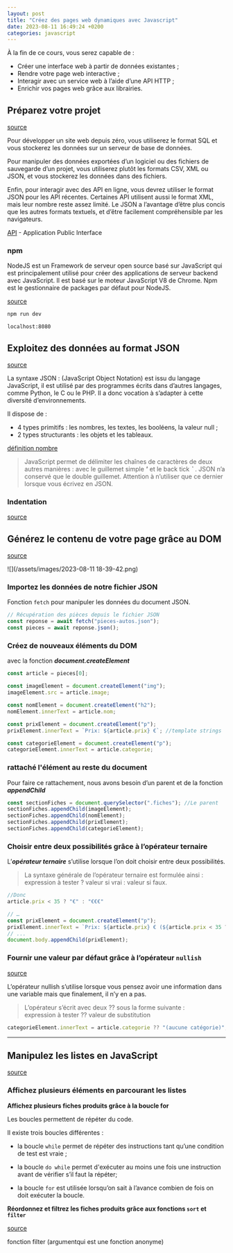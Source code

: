 ```yaml
---
layout: post
title: "Créez des pages web dynamiques avec Javascript"
date: 2023-08-11 16:49:24 +0200
categories: javascript
---
```


À la fin de ce cours, vous serez capable de :

- Créer une interface web à partir de données existantes ;
- Rendre votre page web interactive ;
- Interagir avec un service web à l’aide d’une API HTTP ;
- Enrichir vos pages web grâce aux librairies.

## Préparez votre projet

[source](https://openclassrooms.com/fr/courses/7697016-creez-des-pages-web-dynamiques-avec-javascript/7910981-preparez-votre-projet)

Pour développer un site web depuis zéro, vous utiliserez le format SQL et vous stockerez les données sur un serveur de base de données.

Pour manipuler des données exportées d’un logiciel ou des fichiers de sauvegarde d’un projet, vous utiliserez plutôt les formats CSV, XML ou JSON, et vous stockerez les données dans des fichiers.

Enfin, pour interagir avec des API en ligne, vous devrez utiliser le format JSON pour les API récentes. Certaines API utilisent aussi le format XML, mais leur nombre reste assez limité. Le JSON a l’avantage d’être plus concis que les autres formats textuels, et d’être facilement compréhensible par les navigateurs.

[API](https://openclassrooms.com/fr/courses/7697016-creez-des-pages-web-dynamiques-avec-javascript/7910981-preparez-votre-projet#/id/r-7908437) - Application Public Interface

### npm

NodeJS est un Framework de serveur open source basé sur JavaScript qui est principalement utilisé pour créer des applications de serveur backend avec JavaScript. Il est basé sur le moteur JavaScript V8 de Chrome. Npm est le gestionnaire de packages par défaut pour NodeJS.

[source](https://ubunlog.com/fr/nodejs-npm-instalacion-ubuntu-20-04-18-04/)

```bash
npm run dev
```

`localhost:8080`

## Exploitez des données au format JSON

[source](https://openclassrooms.com/fr/courses/7697016-creez-des-pages-web-dynamiques-avec-javascript/7911021-exploitez-des-donnees-au-format-json)

La syntaxe JSON : (JavaScript Object Notation) est issu du langage JavaScript, il est utilisé par des programmes écrits dans d’autres langages, comme Python, le C ou le PHP. Il a donc vocation à s’adapter à cette diversité d’environnements.

Il dispose de :

- 4 types primitifs : les nombres, les textes, les booléens, la valeur null ;
- 2 types structurants : les objets et les tableaux.

[définition nombre](https://openclassrooms.com/fr/courses/7697016-creez-des-pages-web-dynamiques-avec-javascript/7911021-exploitez-des-donnees-au-format-json#/id/r-7908524)

> JavaScript permet de délimiter les chaînes de caractères de deux autres manières : avec le guillemet simple ***'*** et le back tick ***`*** . JSON n’a conservé que le double guillemet. Attention à n’utiliser que ce dernier lorsque vous écrivez en JSON.

### Indentation

[source](https://openclassrooms.com/fr/courses/7697016-creez-des-pages-web-dynamiques-avec-javascript/7911021-exploitez-des-donnees-au-format-json#/id/r-7911537)

## Générez le contenu de votre page grâce au DOM

[source](https://openclassrooms.com/fr/courses/7697016-creez-des-pages-web-dynamiques-avec-javascript/7911057-generez-le-contenu-de-votre-page-grace-au-dom)

![](/assets/images/2023-08-11 18-39-42.png)

### Importez les données de notre fichier JSON

Fonction `fetch` pour manipuler les données du document JSON.

```js
// Récupération des pièces depuis le fichier JSON
const reponse = await fetch("pieces-autos.json");
const pieces = await reponse.json();
```

### Créez de nouveaux éléments du DOM

avec la fonction ***document.createElement***

```js
const article = pieces[0];

const imageElement = document.createElement("img");
imageElement.src = article.image;

const nomElement = document.createElement("h2");
nomElement.innerText = article.nom;

const prixElement = document.createElement("p");
prixElement.innerText = `Prix: ${article.prix} €`; //template strings

const categorieElement = document.createElement("p");
categorieElement.innerText = article.categorie;
```

### rattaché l'élément au reste du document

Pour faire ce rattachement, nous avons besoin d’un parent et de la fonction ***appendChild***

```js
const sectionFiches = document.querySelector(".fiches"); //Le parent
sectionFiches.appendChild(imageElement);
sectionFiches.appendChild(nomElement);
sectionFiches.appendChild(prixElement);
sectionFiches.appendChild(categorieElement);
```

### Choisir entre deux possibilités grâce à l’opérateur ternaire

L’***opérateur ternaire*** s’utilise lorsque l’on doit choisir entre deux possibilités.

> La syntaxe générale de l’opérateur ternaire est formulée ainsi :  
expression à tester ? valeur si vrai : valeur si faux.

```js
//Donc
article.prix < 35 ? "€" : "€€€"
```

```js
// …
const prixElement = document.createElement("p");
prixElement.innerText = `Prix: ${article.prix} € (${article.prix < 35 ? "€" : "€€€"})`;
// ...
document.body.appendChild(prixElement);
```

### Fournir une valeur par défaut grâce à l’opérateur `nullish`

[source](https://openclassrooms.com/fr/courses/7697016-creez-des-pages-web-dynamiques-avec-javascript/7911057-generez-le-contenu-de-votre-page-grace-au-dom#/id/r-7911087)

L’opérateur nullish s’utilise lorsque vous pensez avoir une information dans une variable mais que finalement, il n’y en a pas.

> L’opérateur s’écrit avec deux ?? sous la forme suivante :  
expression à tester ?? valeur de substitution

```js
categorieElement.innerText = article.categorie ?? "(aucune catégorie)";
```

---

## Manipulez les listes en JavaScript

[source](https://openclassrooms.com/fr/courses/7697016-creez-des-pages-web-dynamiques-avec-javascript/7911102-manipulez-les-listes-en-javascript)

### Affichez plusieurs éléments en parcourant les listes

__Affichez plusieurs fiches produits grâce à la boucle for__

Les boucles permettent de répéter du code.

Il existe trois boucles différentes :

- la boucle `while` permet de répéter des instructions tant qu’une condition de test est vraie ;

- la boucle `do while` permet d'exécuter au moins une fois une instruction avant de vérifier s’il faut la répéter;

- la boucle `for` est utilisée lorsqu’on sait à l’avance combien de fois on doit exécuter la boucle.

__Réordonnez et filtrez les fiches produits grâce aux fonctions `sort` et `filter`__

[source](https://openclassrooms.com/fr/courses/7697016-creez-des-pages-web-dynamiques-avec-javascript/7911102-manipulez-les-listes-en-javascript#/id/r-7911112)



fonction filter (argumentqui est une fonction anonyme)


